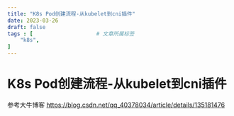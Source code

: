 ```yaml
---
title: "K8s Pod创建流程-从kubelet到cni插件"
date: 2023-03-26
draft: false
tags : [                    # 文章所属标签
    "k8s",
]
---
```



# K8s Pod创建流程-从kubelet到cni插件

参考大牛博客 https://blog.csdn.net/qq_40378034/article/details/135181476

